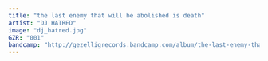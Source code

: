```yaml
---
title: "the last enemy that will be abolished is death"
artist: "DJ HATRED"
image: "dj_hatred.jpg"
GZR: "001"
bandcamp: "http://gezelligrecords.bandcamp.com/album/the-last-enemy-that-will-be-abolished-is-death"
---
```

